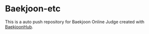 # Baekjoon-etc
This is a auto push repository for Baekjoon Online Judge created with [BaekjoonHub](https://github.com/BaekjoonHub/BaekjoonHub).
